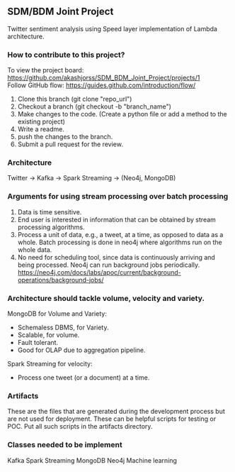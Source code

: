 ## SDM/BDM Joint Project
Twitter sentiment analysis using Speed layer implementation of Lambda architecture. 

### How to contribute to this project?
To view the project board: https://github.com/akashjorss/SDM_BDM_Joint_Project/projects/1<br>
Follow GitHub flow: https://guides.github.com/introduction/flow/
1. Clone this branch (git clone "repo_url")
2. Checkout a branch (git checkout -b "branch_name")
3. Make changes to the code. (Create a python file or add a method to the existing project)
4. Write a readme.
5. push the changes to the branch. 
6. Submit a pull request for the review. 

### Architecture
Twitter -> Kafka -> Spark Streaming -> (Neo4j, MongoDB)

### Arguments for using stream processing over batch processing
1. Data is time sensitive.
2. End user is interested in information that can be obtained by stream processing algorithms.
3. Process a unit of data, e.g., a tweet, at a time, as opposed to data as a whole. Batch processing is done in neo4j where algorithms run on the whole data. 
4. No need for scheduling tool, since data is continuously arriving and being processed. Neo4j can run background jobs periodically. https://neo4j.com/docs/labs/apoc/current/background-operations/background-jobs/

### Architecture should tackle volume, velocity and variety. 
MongoDB for Volume and Variety: <ul>
  <li>Schemaless DBMS, for Variety. 
  <li>Scalable, for volume. 
  <li>Fault tolerant. 
  <li>Good for OLAP due to aggregation pipeline.</ul>
Spark Streaming for velocity: <ul>
  <li>Process one tweet (or a document) at a time.</ul>

### Artifacts
These are the files that are generated during the development process but are not used for deployment. 
These can be helpful scripts for testing or POC. Put all such scripts in the artifacts directory. 

### Classes needed to be implement
Kafka
Spark Streaming
MongoDB
Neo4j
Machine learning




